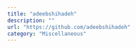 ```yaml
---
title: "adeebshihadeh"
description: ""
url: "https://github.com/adeebshihadeh"
category: "Miscellaneous"
---
```

